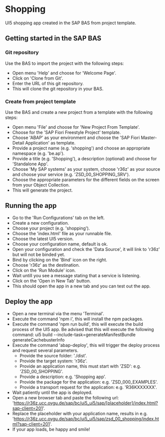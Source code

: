# Shopping
UI5 shopping app created in the SAP BAS from project template.

## Getting started in the SAP BAS
### Git repository
Use the BAS to import the project with the following steps:
* Open menu 'Help' and choose for 'Welcome Page'.
* Click on 'Clone from Git'.
* Enter the URL of this git repository.
* This will clone the git repository in your BAS.
### Create from project template
Use the BAS and create a new project from a template with the following steps:
* Open menu 'File' and choose for 'New Project From Template'.
* Choose for the 'SAP Fiori Freestyle Project' template.
* Choose 'ABAP' as your environment and choose the 'SAP Fiori Master-Detail Application' as template.
* Provide a project name (e.g. 'shopping') and choose an appropriate namespace (e.g. 'be.ap').
* Provide a title (e.g. 'Shopping'), a description (optional) and choose for 'Standalone App'.
* Choose 'My SAP systems' as your system, choose 'r36z' as your source and choose your service (e.g. 'ZSD_00_SHOPPING_SRV').
* Choose the appropriate parameters for the different fields on the screen from your Object Collection.
* This will generate the project.

## Running the app
* Go to the 'Run Configurations' tab on the left.
* Create a new configuration.
* Choose your project (e.g. 'shopping').
* Choose the 'index.html' file as your runnable file.
* Choose the latest UI5 version.
* Choose your configuration name, default is ok.
* Open your configuration and check the 'Data Source', it will link to 'r36z' but will not be binded yet.
* Bind by clicking on the 'Bind' icon on the right.
* Choose 'r36z' as the destination.
* Click on the 'Run Module' icon.
* Wait untill you see a message stating that a service is listening.
* Click on the 'Open in New Tab' button.
* This should open the app in a new tab and you can test out the app.

## Deploy the app
* Open a new terminal via the menu 'Terminal'.
* Execute the command 'npm i', this will install the npm packages.
* Execute the command 'npm run build', this will execute the build process of the UI5 app. Be advised that this will execute the following command: ui5 build --include-task=generateManifestBundle generateCachebusterInfo
* Execute the command 'abap-deploy', this will trigger the deploy process and request several parameters.
  * Provide the source folder: './dist'.
  * Provide the target system: 'r36z'.
  * Provide an application name, this must start with 'ZSD': e.g. 'ZSD_00_SHOPPING'.
  * Provide a description: e.g. 'Shopping app'.
  * Provide the package for the application: e.g. 'ZSD_000_EXAMPLES'.
  * Provide a transport request for the application: e.g. 'R36KXXXXXX'.
* Wait patiently until the app is deployed.
* Open a new browser tab and paste the following url: 'https://r36z.ucc.ovgu.de/sap/bc/ui5_ui5/sap/[placeholder]/index.html?sap-client=201'.
* Replace the placeholder with your application name, results in e.g. 'https://r36z.ucc.ovgu.de/sap/bc/ui5_ui5/sap/zsd_00_shopping/index.html?sap-client=201'.
* If your app loads, be happy and smile!